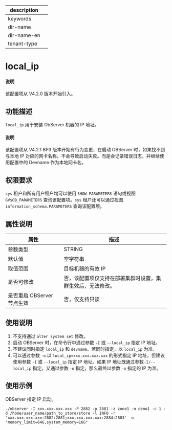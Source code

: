|description||
|---|---|
|keywords||
|dir-name||
|dir-name-en||
|tenant-type||

# local_ip

<main id="notice" type='explain'>
  <h4>说明</h4>
  <p>该配置项从 V4.2.0 版本开始引入。</p>
</main>

## 功能描述

`local_ip` 用于安装 ObServer 机器的 IP 地址。

<main id="notice" type='explain'>
  <h4>说明</h4>
  <p>该配置项从 V4.2.1 BP3 版本开始有行为变更，在启动 OBServer 时，如果找不到与本地 IP 对应的网卡名称，不会导致启动失败。而是会记录错误日志，并继续使用配置中的 Devname 作为本地网卡名。</p>
</main>

## 权限要求

  `sys` 租户和所有用户租户均可以使用 `SHOW PARAMETERS` 语句或视图 `GV$OB_PARAMETERS` 查询该配置项。`sys` 租户还可以通过视图 `information_schema.PARAMETERS` 查询该配置项。

## 属性说明

| **属性** | **描述** |
| -------- | -------- |
| 参数类型   | STRING |
| 默认值     | 空字符串 |
| 取值范围   | 目标机器的有效 IP |
| 是否可修改 | 否，该配置项仅支持在部署集群时设置，集群生效后，无法修改。|
| 是否重启 OBServer 节点生效 | 否，仅支持只读 |

## 使用说明

1. 不支持通过 `alter system set` 修改。
2. 启动 OBServer 时，在命令行中通过参数 `-I` 或 `--local_ip` 指定 IP 地址。
3. 不建议同时指定 `local_ip` 和 `devname`。若同时指定，以 `local_ip` 为准。
4. 可以通过参数 `-o` 以 `local_ip=xxx.xxx.xxx.xxx` 的形式指定 IP 地址，但建议使用参数 `-I` 或 `--local_ip` 指定 IP 地址。如果 IP 地址既通过参数`-I/--local_ip` 指定，又通过参数 `-o` 指定，那么最终以参数 `-o` 指定的 IP 为准。

## 使用示例

OBServer 指定 IP 启动。

```shell
./observer -I xxx.xxx.xxx.xxx -P 2882 -p 2881 -z zone1 -n demo1 -c 1 -d /home/user_name/path_to_store/store -l INFO -r 'xxx.xxx.xxx.xxx:2882:2881;xxx.xxx.xxx.xxx:2884:2883' -o "memory_limit=64G,system_memory=16G"
```
